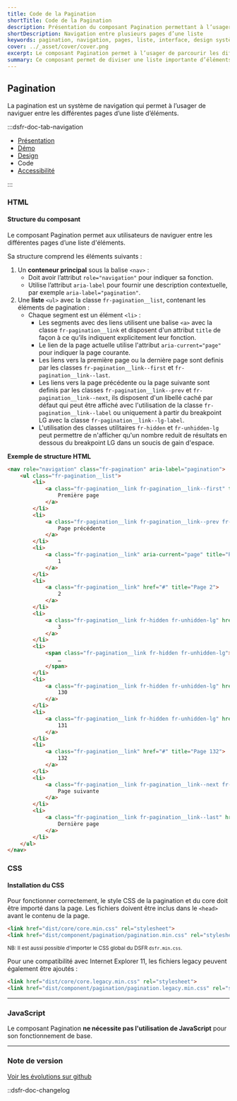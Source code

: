 ```yaml
---
title: Code de la Pagination
shortTitle: Code de la Pagination
description: Présentation du composant Pagination permettant à l’usager de naviguer facilement entre les pages d’une liste d’éléments trop longue pour être affichée en une seule fois.
shortDescription: Navigation entre plusieurs pages d’une liste
keywords: pagination, navigation, pages, liste, interface, design système, DSFR, accessibilité
cover: ../_asset/cover/cover.png
excerpt: Le composant Pagination permet à l’usager de parcourir les différentes pages d’une liste d’éléments, avec des repères clairs, une troncature automatique et des actions de navigation simples.
summary: Ce composant permet de diviser une liste importante d’éléments en plusieurs pages pour améliorer la lisibilité et l’expérience de navigation. Il intègre des repères de position, des boutons d’accès direct et une gestion responsive adaptée. Sa structure fixe garantit la cohérence et l’accessibilité dans l’ensemble des parcours utilisateurs tout en optimisant le référencement du contenu.
---
```


## Pagination

La pagination est un système de navigation qui permet à l’usager de naviguer entre les différentes pages d’une liste d’éléments.

:::dsfr-doc-tab-navigation

- [Présentation](../index.md)
- [Démo](../demo/index.md)
- [Design](../design/index.md)
- Code
- [Accessibilité](../accessibility/index.md)

:::

### HTML

#### Structure du composant

Le composant Pagination permet aux utilisateurs de naviguer entre les différentes pages d’une liste d'éléments.

Sa structure comprend les éléments suivants :

1. Un **conteneur principal** sous la balise `<nav>` :
    - Doit avoir l’attribut `role="navigation"` pour indiquer sa fonction.
    - Utilise l’attribut `aria-label` pour fournir une description contextuelle, par exemple `aria-label="pagination"`.
2. Une **liste** `<ul>` avec la classe `fr-pagination__list`, contenant les éléments de pagination :
    - Chaque segment est un élément `<li>` :
      - Les segments avec des liens utilisent une balise `<a>` avec la classe `fr-pagination__link` et disposent d'un attribut `title` de façon à ce qu’ils indiquent explicitement leur fonction.
      - Le lien de la page actuelle utilise l'attribut `aria-current="page"` pour indiquer la page courante.
      - Les liens vers la première page ou la dernière page sont definis par les classes `fr-pagination__link--first` et `fr-pagination__link--last`.
      - Les liens vers la page précédente ou la page suivante sont definis par les classes `fr-pagination__link--prev` et `fr-pagination__link--next`, ils disposent d'un libellé caché par défaut qui peut être affiché avec l'utilisation de la classe `fr-pagination__link--label` ou uniquement à partir du breakpoint LG avec la classe `fr-pagination__link--lg-label`.
      - L'utilisation des classes utilitaires `fr-hidden` et `fr-unhidden-lg` peut permettre de n'afficher qu'un nombre reduit de résultats en dessous du breakpoint LG dans un soucis de gain d'espace.

**Exemple de structure HTML**

```HTML
<nav role="navigation" class="fr-pagination" aria-label="pagination">
    <ul class="fr-pagination__list">
        <li>
            <a class="fr-pagination__link fr-pagination__link--first" title="Première page" aria-disabled="true" role="link">
                Première page
            </a>
        </li>
        <li>
            <a class="fr-pagination__link fr-pagination__link--prev fr-pagination__link--lg-label" title="Page précédente" aria-disabled="true" role="link">
                Page précédente
            </a>
        </li>
        <li>
            <a class="fr-pagination__link" aria-current="page" title="Page 1">
                1
            </a>
        </li>
        <li>
            <a class="fr-pagination__link" href="#" title="Page 2">
                2
            </a>
        </li>
        <li>
            <a class="fr-pagination__link fr-hidden fr-unhidden-lg" href="#" title="Page 3">
                3
            </a>
        </li>
        <li>
            <span class="fr-pagination__link fr-hidden fr-unhidden-lg">
                …
            </span>
        </li>
        <li>
            <a class="fr-pagination__link fr-hidden fr-unhidden-lg" href="#" title="Page 130">
                130
            </a>
        </li>
        <li>
            <a class="fr-pagination__link fr-hidden fr-unhidden-lg" href="#" title="Page 131">
                131
            </a>
        </li>
        <li>
            <a class="fr-pagination__link" href="#" title="Page 132">
                132
            </a>
        </li>
        <li>
            <a class="fr-pagination__link fr-pagination__link--next fr-pagination__link--lg-label" id="pagination-6519" href="#" title="Page suivante">
                Page suivante
            </a>
        </li>
        <li>
            <a class="fr-pagination__link fr-pagination__link--last" href="#" title="Dernière page">
                Dernière page
            </a>
        </li>
    </ul>
</nav>
```

### CSS

#### Installation du CSS

Pour fonctionner correctement, le style CSS de la pagination et du core doit être importé dans la page. Les fichiers doivent être inclus dans le `<head>` avant le contenu de la page.

```HTML
<link href="dist/core/core.min.css" rel="stylesheet">
<link href="dist/component/pagination/pagination.min.css" rel="stylesheet">
```

<small>NB: Il est aussi possible d'importer le CSS global du DSFR `dsfr.min.css`.</small>

Pour une compatibilité avec Internet Explorer 11, les fichiers legacy peuvent également être ajoutés :

```HTML
<link href="dist/core/core.legacy.min.css" rel="stylesheet">
<link href="dist/component/pagination/pagination.legacy.min.css" rel="stylesheet">
```

---

### JavaScript

Le composant Pagination **ne nécessite pas l'utilisation de JavaScript** pour son fonctionnement de base.

---

### Note de version

[Voir les évolutions sur github](https://github.com/GouvernementFR/dsfr/pulls?q=is%3Apr+is%3Aclosed+is%3Amerged+pagination+)

::dsfr-doc-changelog
